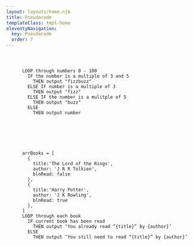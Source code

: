 ```yaml
---
layout: layouts/home.njk
title: Pseudocode
templateClass: tmpl-home
eleventyNavigation:
  key: Pseudocode
  order: 7
---
```


<div class="container mt-4">
  <code>
    <pre>
      LOOP through numbers 0 - 100
        IF the number is a multiple of 3 and 5
          THEN output "fizzbuzz"
        ELSE IF number is a multiple of 3
          THEN output "fizz"
        ELSE IF the number is a mulitple of 5
          THEN output "buzz"
        ELSE 
          THEN output number
    </pre>
  </code>
</div>
<div class="container mt-4">
  <code>
    <pre>
      arrBooks = [
        {
          title:'The Lord of the Rings',
          author: 'J R R Tolkien',
          blnRead: false
        },
        {
          title:'Harry Potter',
          author: 'J K Rowling',
          blnRead: true
        },
      ]
      LOOP through each book
        IF current book has been read
          THEN output ‘You already read “{title}” by {author}’
        ELSE
          THEN output ‘You still need to read “{title}” by {author}’
    </pre>
  </code>
</div>
<script>
  // LOOP through numbers 0 - 100
  for(var counter=0;counter<=100;counter++){
    var message = '';
    //   IF the number is a multiple of 3 and 5
    if(counter % 15 == 0){
      //     THEN output "fizzbuzz"
      message = 'fizzbuzz';
    }
    //   ELSE IF number is a multiple of 3
    else if(counter % 3 == 0){
      //     THEN output "fizz"
      message = 'fizz';
    }
    //   ELSE IF the number is a mulitple of 5
    else if(counter % 5 == 0){
      //     THEN output "buzz"
      message = 'buzz';
    }
    //   ELSE
    //     THEN output number
    else message = counter;
    console.log(message);
  }
</script>
